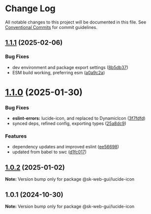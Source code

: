 # Change Log

All notable changes to this project will be documented in this file.
See [Conventional Commits](https://conventionalcommits.org) for commit guidelines.

## [1.1.1](https://github.com/Sundsvallskommun/web-shared-components/compare/@sk-web-gui/lucide-icon@1.1.0...@sk-web-gui/lucide-icon@1.1.1) (2025-02-06)

### Bug Fixes

- dev environment and package export settings ([8b5db37](https://github.com/Sundsvallskommun/web-shared-components/commit/8b5db37a3d1cdefe5409c1750f04cae6f57e4bb1))
- ESM build working, preferring esm ([a0a9c2a](https://github.com/Sundsvallskommun/web-shared-components/commit/a0a9c2a2f21c60df7f384bc2ac3479e101b1ab7d))

# [1.1.0](https://github.com/Sundsvallskommun/web-shared-components/compare/@sk-web-gui/lucide-icon@1.0.2...@sk-web-gui/lucide-icon@1.1.0) (2025-01-30)

### Bug Fixes

- **eslint-errors:** lucide-icon, and replaced to DynamicIcon ([3f7fdfd](https://github.com/Sundsvallskommun/web-shared-components/commit/3f7fdfda9bcd3c99f2bc469f0ce82181209a0df8))
- synced deps, refined config, exporting types ([25a8dc9](https://github.com/Sundsvallskommun/web-shared-components/commit/25a8dc9b32bf94ab65782cb26e230514f9224468))

### Features

- dependency updates and improved eslint ([ee56698](https://github.com/Sundsvallskommun/web-shared-components/commit/ee56698550bd45c1711eba643042cb6379ebd8f6))
- updated from babel to swc ([d1fc017](https://github.com/Sundsvallskommun/web-shared-components/commit/d1fc01761ba14f93d93b272ff802267ff86efbdc))

## [1.0.2](https://github.com/Sundsvallskommun/web-shared-components/compare/@sk-web-gui/lucide-icon@1.0.1...@sk-web-gui/lucide-icon@1.0.2) (2025-01-02)

**Note:** Version bump only for package @sk-web-gui/lucide-icon

## 1.0.1 (2024-10-30)

**Note:** Version bump only for package @sk-web-gui/lucide-icon
